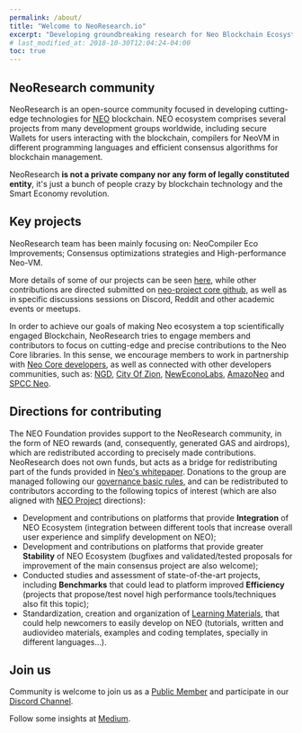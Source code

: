 ```yaml
---
permalink: /about/
title: "Welcome to NeoResearch.io"
excerpt: "Developing groundbreaking research for Neo Blockchain Ecosystem."
# last_modified_at: 2018-10-30T12:04:24-04:00
toc: true
---
```


## NeoResearch community

NeoResearch is an open-source community focused in developing cutting-edge technologies for [NEO](https://neo.org/) blockchain.
NEO ecosystem comprises several projects from many development groups worldwide, including secure Wallets for users interacting with the blockchain, compilers for NeoVM in different programming languages and efficient consensus algorithms for blockchain management.

NeoResearch **is not a private company nor any form of legally constituted entity**, it's just a bunch of people crazy by blockchain technology and the Smart Economy revolution.

## Key projects

NeoResearch team has been mainly focusing on: NeoCompiler Eco Improvements; Consensus optimizations strategies and High-performance Neo-VM.

More details of some of our projects can be seen [here](/projects/), while other contributions are directed submitted on [neo-project core github](https://github.com/neo-project), as well as in specific discussions sessions on Discord, Reddit and other academic events or meetups.

In order to achieve our goals of making Neo ecosystem a top scientifically engaged Blockchain, NeoResearch tries to engage members and contributors to focus on cutting-edge and precise contributions to the Neo Core libraries.
In this sense, we encourage members to work in partnership with [Neo Core developers](https://github.com/orgs/neo-project/people), as well as connected with other developers communities, such as: [NGD](https://github.com/neo-ngd), [City Of Zion](http://cityofzion.io/), [NewEconoLabs](https://nel.group/), [AmazoNeo](https://amazoneo.la/) and [SPCC Neo](https://nspcc.ru/).

## Directions for contributing

The NEO Foundation provides support to the NeoResearch community, in the form of NEO rewards (and, consequently, generated GAS and airdrops), which are redistributed according to precisely made contributions. NeoResearch does not own funds, but acts as a bridge for redistributing part of the funds provided in [Neo's whitepaper](http://docs.neo.org/en-us/whitepaper.html).
Donations to the group are managed following our [governance basic rules](https://github.com/NeoResearch/governance), and can be redistributed to contributors according to the following topics of interest (which are also aligned with [NEO Project](https://github.com/neo-project) directions):

- Development and contributions on platforms that provide **Integration** of NEO Ecosystem (integration between different tools that increase overall user experience and simplify development on NEO);
- Development and contributions on platforms that provide greater **Stability** of NEO Ecosystem (bugfixes and validated/tested proposals for improvement of the main consensus project are also welcome);
- Conducted studies and assessment of state-of-the-art projects, including **Benchmarks** that could lead to platform improved **Efficiency** (projects that propose/test novel high performance tools/techniques also fit this topic);
- Standardization, creation and organization of [Learning Materials](https://github.com/NeoResearch/learning-examples), that could help newcomers to easily develop on NEO (tutorials, written and audiovideo materials, examples and coding templates, specially in different languages...).

## Join us

Community is welcome to join us as a [Public Member](https://github.com/orgs/NeoResearch/people) and participate in our [Discord Channel](https://discord.gg/gTEddmq).

Follow some insights at [Medium](https://medium.com/neoresearch).
